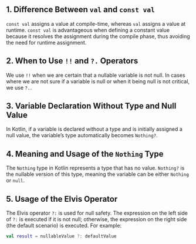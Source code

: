 ## 1. **Difference Between `val` and `const val`**
`const val` assigns a value at compile-time, whereas `val` assigns a value at runtime. `const val` is advantageous when defining a constant value because it resolves the assignment during the compile phase, thus avoiding the need for runtime assignment.

## 2. **When to Use `!!` and `?.` Operators**
We use `!!` when we are certain that a nullable variable is not null. In cases where we are not sure if a variable is null or when it being null is not critical, we use `?.`.

## 3. **Variable Declaration Without Type and Null Value**
In Kotlin, if a variable is declared without a type and is initially assigned a null value, the variable’s type automatically becomes `Nothing?`.

## 4. **Meaning and Usage of the `Nothing` Type**
The `Nothing` type in Kotlin represents a type that has no value. `Nothing?` is the nullable version of this type, meaning the variable can be either `Nothing` or `null`.

## 5. **Usage of the Elvis Operator**
The Elvis operator `?:` is used for null safety. The expression on the left side of `?:` is executed if it is not null; otherwise, the expression on the right side (the default scenario) is executed. For example: 
```kotlin
val result = nullableValue ?: defaultValue


